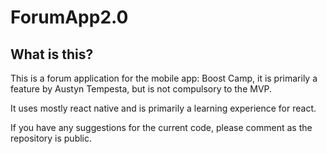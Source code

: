 # ForumApp2.0

## What is this?

This is a forum application for the mobile app: Boost Camp, it is primarily a feature by Austyn Tempesta, but is not compulsory to the MVP. 

It uses mostly react native and is primarily a learning experience for react. 

If you have any suggestions for the current code, please comment as the repository is public. 
